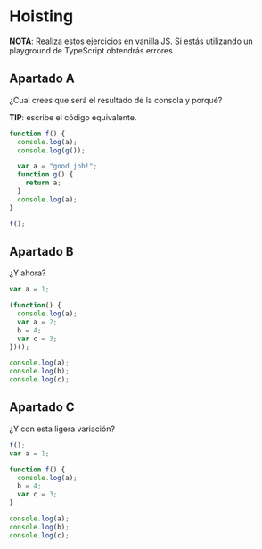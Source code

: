 # Hoisting

**NOTA**: Realiza estos ejercicios en vanilla JS. Si estás utilizando un playground de TypeScript obtendrás errores.

## Apartado A

¿Cual crees que será el resultado de la consola y porqué?

**TIP**: escribe el código equivalente.

```javascript
function f() {
  console.log(a);
  console.log(g());

  var a = "good job!";
  function g() {
    return a;
  }
  console.log(a);
}

f();
```

## Apartado B

¿Y ahora?

```javascript
var a = 1;

(function() {
  console.log(a);
  var a = 2;
  b = 4;
  var c = 3;
})();

console.log(a);
console.log(b);
console.log(c);
```

## Apartado C

¿Y con esta ligera variación?

```javascript
f();
var a = 1;

function f() {
  console.log(a);
  b = 4;
  var c = 3;
}

console.log(a);
console.log(b);
console.log(c);
```
